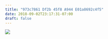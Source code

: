 ```yaml
---
title: "973c7861 Df2b 45f8 A944 E01a8692c4f5"
date: 2018-09-02T23:17:31-07:00
draft: false
---
```


![](https://d17enza3bfujl8.cloudfront.net/DSCF0362.jpg)
